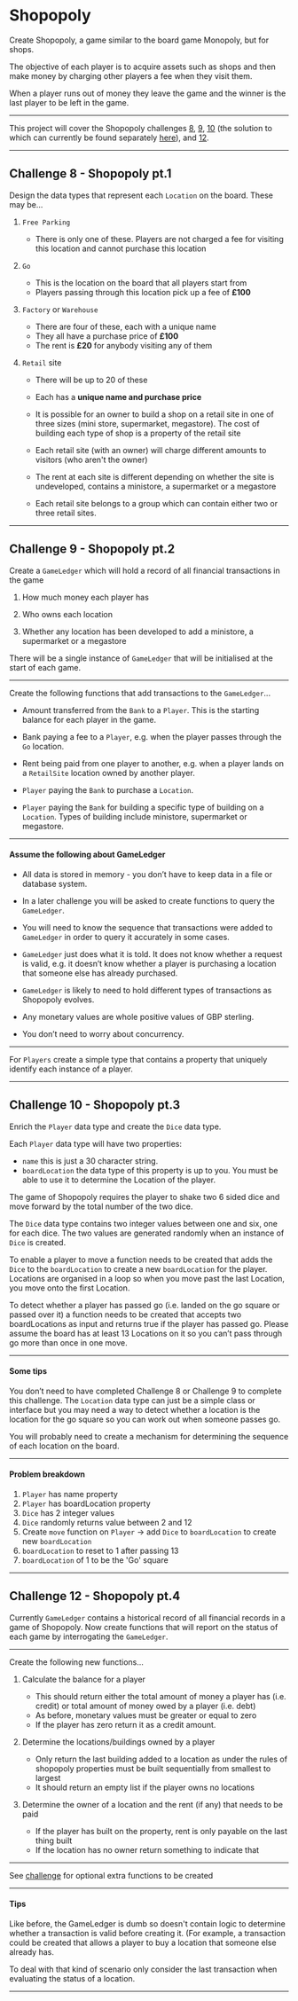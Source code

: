 Shopopoly
=========

Create Shopopoly, a game similar to the board game Monopoly, but for shops.

The objective of each player is to acquire assets such as shops and then make money by charging other players a fee when they visit them.

When a player runs out of money they leave the game and the winner is the last player to be left in the game.

------

This project will cover the Shopopoly challenges [8](https://coding-challenges.jl-engineering.net/challenges/challenge-8/), [9](https://coding-challenges.jl-engineering.net/challenges/challenge-9/), [10](https://coding-challenges.jl-engineering.net/challenges/challenge-10/) (the solution to which can currently be found separately [here](https://github.com/mattTea/Shopopoly-Challenge10)), and [12](https://coding-challenges.jl-engineering.net/challenges/challenge-12/).

------

## Challenge 8 - Shopopoly pt.1

Design the data types that represent each `Location` on the board. These may be...

1. `Free Parking`
    - There is only one of these. Players are not charged a fee for visiting this location and cannot purchase this location

1. `Go`
    - This is the location on the board that all players start from
    - Players passing through this location pick up a fee of **£100**

1. `Factory` or `Warehouse`
    - There are four of these, each with a unique name
    - They all have a purchase price of **£100**
    - The rent is **£20** for anybody visiting any of them

1. `Retail` site
    - There will be up to 20 of these
    - Each has a **unique name and purchase price**
    
    - It is possible for an owner to build a shop on a retail site in one of three sizes (mini store, supermarket, megastore). The cost of building each type of shop is a property of the retail site
    - Each retail site (with an owner) will charge different amounts to visitors (who aren't the owner)
    - The rent at each site is different depending on whether the site is undeveloped, contains a ministore, a supermarket or a megastore
    - Each retail site belongs to a group which can contain either two or three retail sites.
    
------

## Challenge 9 - Shopopoly pt.2

Create a `GameLedger` which will hold a record of all financial transactions in the game

1. How much money each player has

1. Who owns each location

1. Whether any location has been developed to add a ministore, a supermarket or a megastore


There will be a single instance of `GameLedger` that will be initialised at the start of each game.

------

Create the following functions that add transactions to the `GameLedger`...

- Amount transferred from the `Bank` to a `Player`. This is the starting balance for each player in the game.

- Bank paying a fee to a `Player`, e.g. when the player passes through the `Go` location.

- Rent being paid from one player to another, e.g. when a player lands on a `RetailSite` location owned by another player.

- `Player` paying the `Bank` to purchase a `Location`.

- `Player` paying the `Bank` for building a specific type of building on a `Location`. Types of building include ministore, supermarket or megastore.

------

#### Assume the following about GameLedger

- All data is stored in memory - you don’t have to keep data in a file or database system.

- In a later challenge you will be asked to create functions to query the `GameLedger`.

- You will need to know the sequence that transactions were added to `GameLedger` in order to query it accurately in some cases.

- `GameLedger` just does what it is told. It does not know whether a request is valid, e.g. it doesn’t know whether a player is purchasing a location that someone else has already purchased.

- `GameLedger` is likely to need to hold different types of transactions as Shopopoly evolves.

- Any monetary values are whole positive values of GBP sterling.

- You don’t need to worry about concurrency.

------

For `Players` create a simple type that contains a property that uniquely identify each instance of a player.

------

## Challenge 10 - Shopopoly pt.3

Enrich the `Player` data type and create the `Dice` data type.

Each `Player` data type will have two properties:

- `name` this is just a 30 character string.
- `boardLocation` the data type of this property is up to you. You must be able to use it to determine the Location of the player.


The game of Shopopoly requires the player to shake two 6 sided dice and move forward by the total number of the two dice.

The `Dice` data type contains two integer values between one and six, one for each dice.
The two values are generated randomly when an instance of `Dice` is created.

To enable a player to move a function needs to be created that adds the `Dice` to the `boardLocation` to create a new `boardLocation` for the player.
Locations are organised in a loop so when you move past the last Location, you move onto the first Location.

To detect whether a player has passed go (i.e. landed on the go square or passed over it)
a function needs to be created that accepts two boardLocations as input and returns true if the player has passed go.
Please assume the board has at least 13 Locations on it so you can’t pass through go more than once in one move.

------

#### Some tips

You don’t need to have completed Challenge 8 or Challenge 9 to complete this challenge.
The `Location` data type can just be a simple class or interface but you may need a way to detect whether a location is the location for the go square so you can work out when someone passes go.

You will probably need to create a mechanism for determining the sequence of each location on the board.

------

#### Problem breakdown

1. `Player` has name property
2. `Player` has boardLocation property
3. `Dice` has 2 integer values
4. `Dice` randomly returns value between 2 and 12
5. Create `move` function on `Player` -> add `Dice` to `boardLocation` to create new `boardLocation`
6. `boardLocation` to reset to 1 after passing 13
7. `boardLocation` of 1 to be the 'Go' square

------

## Challenge 12 - Shopopoly pt.4

Currently `GameLedger` contains a historical record of all financial records in a game of Shopopoly.
Now create functions that will report on the status of each game by interrogating the `GameLedger`.

------

Create the following new functions...

1. Calculate the balance for a player
    - This should return either the total amount of money a player has (i.e. credit) or total amount of money owed by a player (i.e. debt)
    - As before, monetary values must be greater or equal to zero
    - If the player has zero return it as a credit amount.

2. Determine the locations/buildings owned by a player
    - Only return the last building added to a location as under the rules of shopopoly properties must be built sequentially from smallest to largest
    - It should return an empty list if the player owns no locations

3. Determine the owner of a location and the rent (if any) that needs to be paid
    - If the player has built on the property, rent is only payable on the last thing built
    - If the location has no owner return something to indicate that

------

See [challenge](https://coding-challenges.jl-engineering.net/challenges/challenge-12/) for optional extra functions to be created

------

#### Tips

Like before, the GameLedger is dumb so doesn't contain logic to determine whether a transaction is valid before creating it.
(For example, a transaction could be created that allows a player to buy a location that someone else already has.

To deal with that kind of scenario only consider the last transaction when evaluating the status of a location.

------